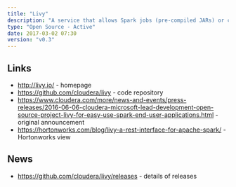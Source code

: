 ```yaml
---
title: "Livy"
description: "A service that allows Spark jobs (pre-compiled JARs) or code snippets (Scala or Python) to be executed by remote systems over a REST API or via clients for Java, Scala and Python.  Supports re-use of Spark Contexts (and caching and sharing of RDDs across jobs and clients), multiple concurrent clients, secure authenticated communications and batch job submissions.  Started in November 2015 based on code from Hue, with a formal announcement and first release in June 2016. Open source under the Apache 2.0 licence, hosted on GitHub with development led by Cloudera and Microsoft.  Still considered to be in alpha, but under active development, and used by tools such as Hue and Zeppelin."
type: "Open Source - Active"
date: 2017-03-02 07:30
version: "v0.3"
---
```

## Links

* <http://livy.io/> - homepage
* <https://github.com/cloudera/livy> - code repository
* <https://www.cloudera.com/more/news-and-events/press-releases/2016-06-06-cloudera-microsoft-lead-development-open-source-project-livy-for-easy-use-spark-end-user-applications.html> - original announcement
* <https://hortonworks.com/blog/livy-a-rest-interface-for-apache-spark/> - Hortonworks view

## News

* <https://github.com/cloudera/livy/releases> - details of releases